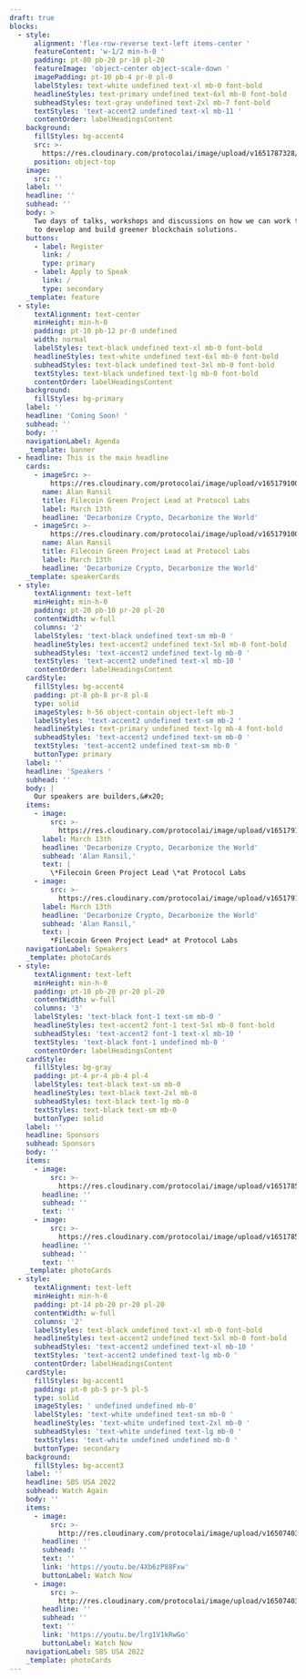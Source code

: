 ```yaml
---
draft: true
blocks:
  - style:
      alignment: 'flex-row-reverse text-left items-center '
      featureContent: 'w-1/2 min-h-0 '
      padding: pt-80 pb-20 pr-10 pl-20
      featureImage: 'object-center object-scale-down '
      imagePadding: pt-10 pb-4 pr-0 pl-0
      labelStyles: text-white undefined text-xl mb-0 font-bold
      headlineStyles: text-primary undefined text-6xl mb-0 font-bold
      subheadStyles: text-gray undefined text-2xl mb-7 font-bold
      textStyles: 'text-accent2 undefined text-xl mb-11 '
      contentOrder: labelHeadingsContent
    background:
      fillStyles: bg-accent4
      src: >-
        https://res.cloudinary.com/protocolai/image/upload/v1651787328/sustainable-blockchain/banner-background_kjnfxs.svg
      position: object-top
    image:
      src: ''
    label: ''
    headline: ''
    subhead: ''
    body: >
      Two days of talks, workshops and discussions on how we can work together
      to develop and build greener blockchain solutions.
    buttons:
      - label: Register
        link: /
        type: primary
      - label: Apply to Speak
        link: /
        type: secondary
    _template: feature
  - style:
      textAlignment: text-center
      minHeight: min-h-0
      padding: pt-10 pb-12 pr-0 undefined
      width: normal
      labelStyles: text-black undefined text-xl mb-0 font-bold
      headlineStyles: text-white undefined text-6xl mb-0 font-bold
      subheadStyles: text-black undefined text-3xl mb-0 font-bold
      textStyles: text-black undefined text-lg mb-0 font-bold
      contentOrder: labelHeadingsContent
    background:
      fillStyles: bg-primary
    label: ''
    headline: 'Coming Soon! '
    subhead: ''
    body: ''
    navigationLabel: Agenda
    _template: banner
  - headline: This is the main headline
    cards:
      - imageSrc: >-
          https://res.cloudinary.com/protocolai/image/upload/v1651791008/sustainable-blockchain/bio-alan-ransil_l1mres.png
        name: Alan Ransil
        title: Filecoin Green Project Lead at Protocol Labs
        label: March 13th
        headline: 'Decarbonize Crypto, Decarbonize the World'
      - imageSrc: >-
          https://res.cloudinary.com/protocolai/image/upload/v1651791008/sustainable-blockchain/bio-alan-ransil_l1mres.png
        name: Alan Ransil
        title: Filecoin Green Project Lead at Protocol Labs
        label: March 13th
        headline: 'Decarbonize Crypto, Decarbonize the World'
    _template: speakerCards
  - style:
      textAlignment: text-left
      minHeight: min-h-0
      padding: pt-20 pb-10 pr-20 pl-20
      contentWidth: w-full
      columns: '2'
      labelStyles: 'text-black undefined text-sm mb-0 '
      headlineStyles: text-accent2 undefined text-5xl mb-0 font-bold
      subheadStyles: 'text-accent2 undefined text-lg mb-0 '
      textStyles: 'text-accent2 undefined text-xl mb-10 '
      contentOrder: labelHeadingsContent
    cardStyle:
      fillStyles: bg-accent4
      padding: pt-8 pb-8 pr-8 pl-8
      type: solid
      imageStyles: h-56 object-contain object-left mb-3
      labelStyles: 'text-accent2 undefined text-sm mb-2 '
      headlineStyles: text-primary undefined text-lg mb-4 font-bold
      subheadStyles: 'text-accent2 undefined text-sm mb-0 '
      textStyles: 'text-accent2 undefined text-sm mb-0 '
      buttonType: primary
    label: ''
    headline: 'Speakers '
    subhead: ''
    body: |
      Our speakers are builders,&#x20;
    items:
      - image:
          src: >-
            https://res.cloudinary.com/protocolai/image/upload/v1651791008/sustainable-blockchain/bio-alan-ransil_l1mres.png
        label: March 13th
        headline: 'Decarbonize Crypto, Decarbonize the World'
        subhead: 'Alan Ransil,'
        text: |
          \*Filecoin Green Project Lead \*at Protocol Labs
      - image:
          src: >-
            https://res.cloudinary.com/protocolai/image/upload/v1651791008/sustainable-blockchain/bio-alan-ransil_l1mres.png
        label: March 13th
        headline: 'Decarbonize Crypto, Decarbonize the World'
        subhead: 'Alan Ransil,'
        text: |
          *Filecoin Green Project Lead* at Protocol Labs
    navigationLabel: Speakers
    _template: photoCards
  - style:
      textAlignment: text-left
      minHeight: min-h-0
      padding: pt-10 pb-20 pr-20 pl-20
      contentWidth: w-full
      columns: '3'
      labelStyles: 'text-black font-1 text-sm mb-0 '
      headlineStyles: text-accent2 font-1 text-5xl mb-0 font-bold
      subheadStyles: 'text-accent2 font-1 text-xl mb-10 '
      textStyles: 'text-black font-1 undefined mb-0 '
      contentOrder: labelHeadingsContent
    cardStyle:
      fillStyles: bg-gray
      padding: pt-4 pr-4 pb-4 pl-4
      labelStyles: text-black text-sm mb-0
      headlineStyles: text-black text-2xl mb-0
      subheadStyles: text-black text-lg mb-0
      textStyles: text-black text-sm mb-0
      buttonType: solid
    label: ''
    headline: Sponsors
    subhead: Sponsors
    body: ''
    items:
      - image:
          src: >-
            https://res.cloudinary.com/protocolai/image/upload/v1651785833/sustainable-blockchain/protocol-labs_hvocql.svg
        headline: ''
        subhead: ''
        text: ''
      - image:
          src: >-
            https://res.cloudinary.com/protocolai/image/upload/v1651785834/sustainable-blockchain/filecoin-foundation_ulljtq.svg
        headline: ''
        subhead: ''
        text: ''
    _template: photoCards
  - style:
      textAlignment: text-left
      minHeight: min-h-0
      padding: pt-14 pb-20 pr-20 pl-20
      contentWidth: w-full
      columns: '2'
      labelStyles: text-black undefined text-xl mb-0 font-bold
      headlineStyles: text-accent2 undefined text-5xl mb-0 font-bold
      subheadStyles: 'text-accent2 undefined text-xl mb-10 '
      textStyles: 'text-accent2 undefined text-lg mb-0 '
      contentOrder: labelHeadingsContent
    cardStyle:
      fillStyles: bg-accent1
      padding: pt-0 pb-5 pr-5 pl-5
      type: solid
      imageStyles: ' undefined undefined mb-0'
      labelStyles: 'text-white undefined text-sm mb-0 '
      headlineStyles: 'text-white undefined text-2xl mb-0 '
      subheadStyles: 'text-white undefined text-lg mb-0 '
      textStyles: 'text-white undefined undefined mb-0 '
      buttonType: secondary
    background:
      fillStyles: bg-accent3
    label: ''
    headline: SBS USA 2022
    subhead: Watch Again
    body: ''
    items:
      - image:
          src: >-
            http://res.cloudinary.com/protocolai/image/upload/v1650740340/events-filecoin/02-DecarbonizeCrypto_f5y8ma.png
        headline: ''
        subhead: ''
        text: ''
        link: 'https://youtu.be/4Xb6zP88Fxw'
        buttonLabel: Watch Now
      - image:
          src: >-
            http://res.cloudinary.com/protocolai/image/upload/v1650740349/events-filecoin/04-IncentivizingCollective_mribo5.png
        headline: ''
        subhead: ''
        text: ''
        link: 'https://youtu.be/lrg1V1kRwGo'
        buttonLabel: Watch Now
    navigationLabel: SBS USA 2022
    _template: photoCards
---
```


